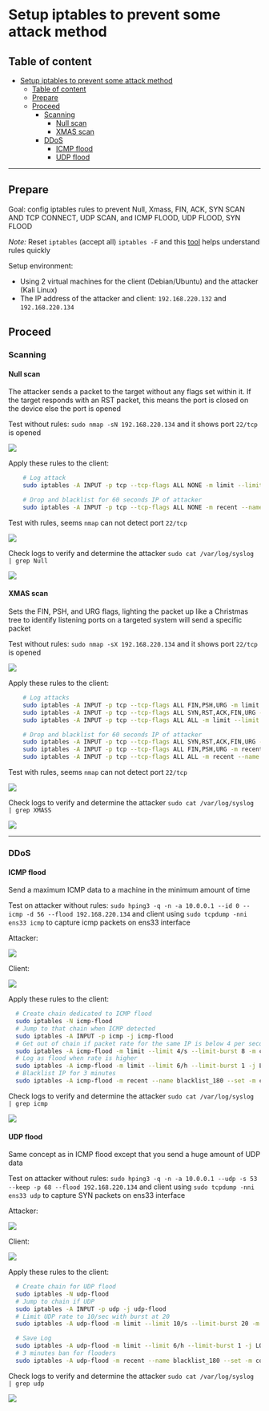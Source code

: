 # Setup iptables to prevent some attack method

## Table of content

- [Setup iptables to prevent some attack method](#setup-iptables-to-prevent-some-attack-method)
  - [Table of content](#table-of-content)
  - [Prepare](#prepare)
  - [Proceed](#proceed)
    - [Scanning](#scanning)
      - [Null scan](#null-scan)
      - [XMAS scan](#xmas-scan)
    - [DDoS](#ddos)
      - [ICMP flood](#icmp-flood)
      - [UDP flood](#udp-flood)

---

## Prepare

Goal: config iptables rules to prevent Null, Xmass, FIN, ACK, SYN SCAN AND TCP CONNECT, UDP SCAN, and ICMP FLOOD, UDP FLOOD, SYN FLOOD

*Note:* Reset `iptables` (accept all) `iptables -F` and this [tool](https://explainshell.com/) helps understand rules quickly 

Setup environment:
 - Using 2 virtual machines for the client (Debian/Ubuntu) and the attacker (Kali Linux) 
 - The IP address of the attacker and client: `192.168.220.132` and `192.168.220.134`

## Proceed

### Scanning

#### Null scan

The attacker sends a packet to the target without any flags set within it. If the target responds with an RST packet, this means the port is closed on the device else the port is opened

Test without rules: `sudo nmap -sN 192.168.220.134` and it shows port `22/tcp` is opened

![](https://i.ibb.co/x8k42tW/Screenshot-2023-03-10-082116.png)

Apply these rules to the client:

```sh
    # Log attack
    sudo iptables -A INPUT -p tcp --tcp-flags ALL NONE -m limit --limit 3/m --limit-burst 5 -j LOG --log-prefix "Detect Null scan: "

    # Drop and blacklist for 60 seconds IP of attacker
    sudo iptables -A INPUT -p tcp --tcp-flags ALL NONE -m recent --name blacklist_60 --set -m comment --comment "Drop/Blacklist Null scan: " -j DROP  
```
Test with rules, seems `nmap` can not detect port `22/tcp`

![](https://i.ibb.co/X8RXdPR/Screenshot-2023-03-10-083644.png)

Check logs to verify and determine the attacker `sudo cat /var/log/syslog | grep Null`

![](https://i.ibb.co/JscBw9v/Screenshot-2023-03-10-090321.png)

#### XMAS scan

Sets the FIN, PSH, and URG flags, lighting the packet up like a Christmas tree to identify listening ports on a targeted system will send a specific packet

Test without rules: `sudo nmap -sX 192.168.220.134` and it shows port `22/tcp` is opened


![](https://i.ibb.co/3T41VXd/Screenshot-2023-03-10-092451.png)

Apply these rules to the client:

```sh
    # Log attacks
    sudo iptables -A INPUT -p tcp --tcp-flags ALL FIN,PSH,URG -m limit --limit 3/m --limit-burst 5 -j LOG --log-prefix "Detect XMAS scan: "
    sudo iptables -A INPUT -p tcp --tcp-flags ALL SYN,RST,ACK,FIN,URG -m limit --limit 3/m --limit-burst 5 -j LOG --log-prefix "Detect XMAS-PSH scan: "
    sudo iptables -A INPUT -p tcp --tcp-flags ALL ALL -m limit --limit 3/m --limit-burst 5 -j LOG --log-prefix "Detect XMAS-ALL scan: "

    # Drop and blacklist for 60 seconds IP of attacker
    sudo iptables -A INPUT -p tcp --tcp-flags ALL SYN,RST,ACK,FIN,URG -m recent --name blacklist_60 --set -m comment --comment "Drop/Blacklist Xmas/PSH scan" -j DROP 
    sudo iptables -A INPUT -p tcp --tcp-flags ALL FIN,PSH,URG -m recent --name blacklist_60 --set -m comment --comment "Drop/Blacklist Xmas scan" -j DROP 
    sudo iptables -A INPUT -p tcp --tcp-flags ALL ALL -m recent --name blacklist_60 --set -m comment --comment "Drop/Blacklist Xmas/All scan" -j DROP 
```

Test with rules, seems `nmap` can not detect port `22/tcp`

![](https://i.ibb.co/jLk5CBw/Screenshot-2023-03-10-094005.png)

Check logs to verify and determine the attacker `sudo cat /var/log/syslog | grep XMASS`

![](https://i.ibb.co/23XbdMN/Screenshot-2023-03-10-095028.png)

---

### DDoS

#### ICMP flood

Send a maximum ICMP data to a machine in the minimum amount of time

Test on attacker without rules: `sudo hping3 -q -n -a 10.0.0.1 --id 0 --icmp -d 56 --flood 192.168.220.134` and client using `sudo tcpdump -nni ens33 icmp` to capture icmp packets on ens33 interface

Attacker:

![](https://i.ibb.co/bmt23xf/Screenshot-2023-03-10-101136.png)

Client:

![](https://i.ibb.co/Ns5rGPB/Screenshot-2023-03-10-100840.png)

Apply these rules to the client:

```sh
  # Create chain dedicated to ICMP flood
  sudo iptables -N icmp-flood
  # Jump to that chain when ICMP detected
  sudo iptables -A INPUT -p icmp -j icmp-flood
  # Get out of chain if packet rate for the same IP is below 4 per second with a burst of 8 per second
  sudo iptables -A icmp-flood -m limit --limit 4/s --limit-burst 8 -m comment --comment "Limit ICMP rate" -j RETURN
  # Log as flood when rate is higher
  sudo iptables -A icmp-flood -m limit --limit 6/h --limit-burst 1 -j LOG --log-prefix "Detect icmp flood: "
  # Blacklist IP for 3 minutes
  sudo iptables -A icmp-flood -m recent --name blacklist_180 --set -m comment --comment "Blacklist source IP" -j DROP
```

Check logs to verify and determine the attacker `sudo cat /var/log/syslog | grep icmp`

![](https://i.ibb.co/znCp1Cz/Screenshot-2023-03-10-101839.png)

#### UDP flood

Same concept as in ICMP flood except that you send a huge amount of UDP data

Test on attacker without rules: `sudo hping3 -q -n -a 10.0.0.1 --udp -s 53 --keep -p 68 --flood 192.168.220.134` and client using `sudo tcpdump -nni ens33 udp` to capture SYN packets on ens33 interface

Attacker:

![](https://i.ibb.co/tJWH2gW/Screenshot-2023-03-10-102704.png)

Client:

![](https://i.ibb.co/c6br4HN/Screenshot-2023-03-10-102829.png)

Apply these rules to the client:

```sh
  # Create chain for UDP flood
  sudo iptables -N udp-flood
  # Jump to chain if UDP
  sudo iptables -A INPUT -p udp -j udp-flood
  # Limit UDP rate to 10/sec with burst at 20
  sudo iptables -A udp-flood -m limit --limit 10/s --limit-burst 20 -m comment --comment "Limit UDP rate" -j RETURN

  # Save Log
  sudo iptables -A udp-flood -m limit --limit 6/h --limit-burst 1 -j LOG --log-prefix "Detect udp flood: "
  # 3 minutes ban for flooders
  sudo iptables -A udp-flood -m recent --name blacklist_180 --set -m comment --comment "Blacklist source IP" -j DROP
```

Check logs to verify and determine the attacker `sudo cat /var/log/syslog | grep udp`

![](https://i.ibb.co/7bFqtfb/Screenshot-2023-03-10-103622.png)